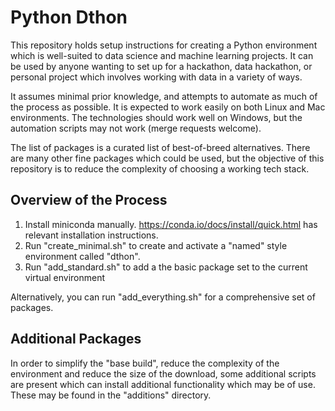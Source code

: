 # Python Dthon

This repository holds setup instructions for creating a Python environment which is well-suited to data science and machine learning projects. It can be used by anyone wanting to set up for a hackathon, data hackathon, or personal project which involves working with data in a variety of ways.

It assumes minimal prior knowledge, and attempts to automate as much of the process as possible. It is expected to work easily on both Linux and Mac environments. The technologies should work well on Windows, but the automation scripts may not work (merge requests welcome).

The list of packages is a curated list of best-of-breed alternatives. There are many other fine packages which could be used, but the objective of this repository is to reduce the complexity of choosing a working tech stack.

## Overview of the Process ##

1. Install miniconda manually. https://conda.io/docs/install/quick.html has relevant installation instructions.
2. Run "create_minimal.sh" to create and activate a "named" style environment called "dthon".
3. Run "add_standard.sh" to add a the basic package set to the current virtual environment

Alternatively, you can run "add_everything.sh" for a comprehensive set of packages.

## Additional Packages ##

In order to simplify the "base build", reduce the complexity of the environment and reduce the size of the download, some additional scripts are present which can install additional functionality which may be of use. These may be found in the "additions" directory.
